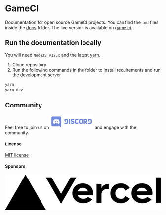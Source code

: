 # GameCI

Documentation for open source GameCI projects. You can find the `.md` files inside the [docs](./docs) folder.
The live version is available on [game.ci](https://game.ci).

## Run the documentation locally

You will need `NodeJS v12.x` and the latest
[yarn](https://classic.yarnpkg.com/en/docs/install/).

1. Clone repository
2. Run the following commands in the folder to install requirements and run the development server

```bash
yarn
yarn dev
```

## Community

Feel free to join us on
[![Discord](assets/readme/Discord.svg)](https://game.ci/discord)
and engage with the community.

#### License

[MIT license](./LICENSE)

#### Sponsors

[![Vercel](assets/readme/Vercel.svg)](https://vercel.com?utm_source=game-ci)
